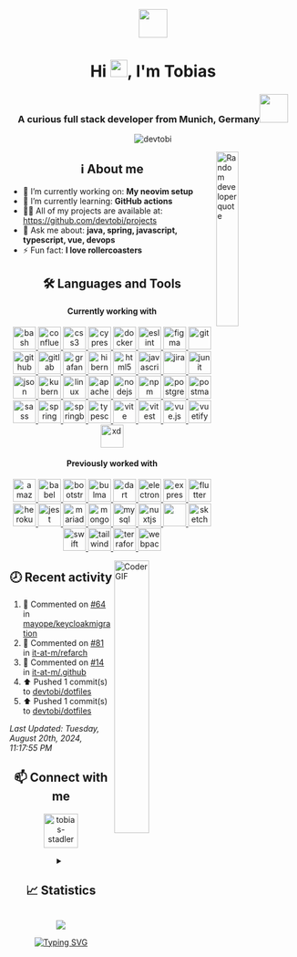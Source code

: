 <p align="center"><img src="https://media2.giphy.com/media/v1.Y2lkPTc5MGI3NjExMTY2cjhxdmdxdjFpaWhodnZsNDg2Mjk4djdzZzRhZmtyZGpzbWh5MCZlcD12MV9pbnRlcm5hbF9naWZfYnlfaWQmY3Q9Zw/du3J3cXyzhj75IOgvA/giphy.gif" width="50"></p>
<h1 align="center">Hi <img src="https://user-images.githubusercontent.com/42378118/110234147-e3259600-7f4e-11eb-95be-0c4047144dea.gif" width="30">, I'm Tobias</h1>

<!--<p align="center">
  <img align="center" alt="Coder GIF" width="30%" src="https://cdn.dribbble.com/users/730703/screenshots/6581243/avento.gif"/>
</p>-->

<h3 align="center">A curious full stack developer from Munich, Germany<img src="https://media1.giphy.com/media/v1.Y2lkPTc5MGI3NjExdTRkc3Z5ZDE4MDN5bDBzZmo0Y3FsNnRwYjVoanJsNGw1bnZpejQ2dyZlcD12MV9pbnRlcm5hbF9naWZfYnlfaWQmY3Q9cw/Y1qXsL95elvZwKXtPd/giphy.gif" width="50"></h3>
<p align="center">
  <img src="https://komarev.com/ghpvc/?username=devtobi&label=Profile%20views&color=4fafda&style=for-the-badge" alt="devtobi" />
  <!--<img alt="GitHub followers" src="https://img.shields.io/github/followers/devtobi?label=Followers&style=flat-square&logoColor=4fafda">-->
</p>

<!-- About me -->
<img align="right" alt="Random developer quote" width="28%" src="https://quotes-github-readme.vercel.app/api?type=vertical&theme=nord" />
<h2 align="center">ℹ️ About me</h2>
<ul>
  <li>🔭 I’m currently working on: <strong>My neovim setup</strong></li>
  <li>🌱 I’m currently learning: <strong>GitHub actions</strong></li>
  <li>👨‍💻 All of my projects are available at: <a href="https://github.com/devtobi/projects">https://github.com/devtobi/projects</a></li>
  <li>💬 Ask me about: <strong>java, spring, javascript, typescript, vue, devops</strong></li>
  <!--<li>📫 How to reach me: <strong>---</strong></li>-->
  <li>⚡️ Fun fact: <strong>I love rollercoasters</strong></li>
</ul>

<!--<p align="center"><img alt="Coder GIF" width=100% src="https://cdn.dribbble.com/users/730703/screenshots/6581243/avento.gif" /></p>-->

<!-- Languages and Tools -->
<h2 align="center">🛠️ Languages and Tools</h2>
<h4 align="center">Currently working with</h4>
<p align="center">
  <a href="https://www.gnu.org/software/bash/" target="_blank" rel="noreferrer"> <img src="https://cdn.simpleicons.org/gnubash" alt="bash" width="40" height="40"/> </a>
  <a href="https://www.atlassian.com/software/confluence" target="_blank" rel="noreferrer"> <img src="https://cdn.simpleicons.org/confluence" alt="confluence" width="40" height="40"/> </a>
  <a href="https://www.w3schools.com/css/" target="_blank" rel="noreferrer"> <img src="https://cdn.simpleicons.org/css3" alt="css3" width="40" height="40"/> </a> 
  <a href="https://www.cypress.io" target="_blank" rel="noreferrer"> <img src="https://cdn.simpleicons.org/cypress" alt="cypress" width="40" height="40"/> </a>  
  <a href="https://www.docker.com/" target="_blank" rel="noreferrer"> <img src="https://cdn.simpleicons.org/docker" alt="docker" width="40" height="40"/> </a>
  <a href="https://eslint.org" target="_blank" rel="noreferrer"> <img src="https://cdn.simpleicons.org/eslint" alt="eslint" width="40" height="40"/> </a> 
  <a href="https://www.figma.com/" target="_blank" rel="noreferrer"> <img src="https://cdn.simpleicons.org/figma" alt="figma" width="40" height="40"/> </a> 
  <a href="https://git-scm.com/" target="_blank" rel="noreferrer"> <img src="https://cdn.simpleicons.org/git" alt="git" width="40" height="40"/> </a>
  <a href="https://github.com" target="_blank" rel="noreferrer"> <img src="https://cdn.simpleicons.org/github" alt="github" width="40" height="40"/> </a>
  <a href="https://gitlab.com" target="_blank" rel="noreferrer"> <img src="https://cdn.simpleicons.org/gitlab" alt="gitlab" width="40" height="40"/> </a>
  <a href="https://grafana.com" target="_blank" rel="noreferrer"> <img src="https://cdn.simpleicons.org/grafana" alt="grafana" width="40" height="40"/> </a>
  <a href="https://hibernate.org" target="_blank" rel="noreferrer"> <img src="https://cdn.simpleicons.org/hibernate" alt="hibernate" width="40" height="40"/> </a>
  <a href="https://www.w3.org/html/" target="_blank" rel="noreferrer"> <img src="https://cdn.simpleicons.org/html5" alt="html5" width="40" height="40"/> </a> 
  <!--<a href="https://www.java.com" target="_blank" rel="noreferrer"> <img src="https://cdn.simpleicons.org/java" alt="java" width="40" height="40"/> </a>-->
  <a href="https://developer.mozilla.org/en-US/docs/Web/JavaScript" target="_blank" rel="noreferrer"> <img src="https://cdn.simpleicons.org/javascript" alt="javascript" width="40" height="40"/> </a>
  <a href="https://www.atlassian.com/software/jira" target="_blank" rel="noreferrer"> <img src="https://cdn.simpleicons.org/jirasoftware" alt="jira" width="40" height="40"/> </a>
  <a href="https://junit.org" target="_blank" rel="noreferrer"> <img src="https://cdn.simpleicons.org/junit5" alt="junit" width="40" height="40"/> </a>
  <a href="https://www.json.org" target="_blank" rel="noreferrer"> <img src="https://cdn.simpleicons.org/json" alt="json" width="40" height="40"/> </a>
  <a href="https://kubernetes.io" target="_blank" rel="noreferrer"> <img src="https://cdn.simpleicons.org/kubernetes" alt="kubernetes" width="40" height="40"/> </a> 
  <a href="https://www.linux.org/" target="_blank" rel="noreferrer"> <img src="https://cdn.simpleicons.org/linux" alt="linux" width="40" height="40"/> </a> 
  <a href="https://maven.apache.org" target="_blank" rel="noreferrer"> <img src="https://cdn.simpleicons.org/apachemaven" alt="apache maven" width="40" height="40"/> </a>
  <a href="https://nodejs.org" target="_blank" rel="noreferrer"> <img src="https://cdn.simpleicons.org/node.js" alt="nodejs" width="40" height="40"/> </a>
  <a href="https://www.npmjs.com" target="_blank" rel="noreferrer"> <img src="https://cdn.simpleicons.org/npm" alt="npm" width="40" height="40"/> </a>
  <a href="https://www.postgresql.org" target="_blank" rel="noreferrer"> <img src="https://cdn.simpleicons.org/postgresql" alt="postgresql" width="40" height="40"/> </a> 
  <a href="https://postman.com" target="_blank" rel="noreferrer"> <img src="https://cdn.simpleicons.org/postman" alt="postman" width="40" height="40"/> </a> 
  <a href="https://sass-lang.com" target="_blank" rel="noreferrer"> <img src="https://cdn.simpleicons.org/sass" alt="sass" width="40" height="40"/> </a> 
  <a href="https://spring.io/" target="_blank" rel="noreferrer"> <img src="https://cdn.simpleicons.org/spring" alt="spring" width="40" height="40"/> </a>
  <a href="https://spring.io/projects/spring-boot" target="_blank" rel="noreferrer"> <img src="https://cdn.simpleicons.org/springboot" alt="springboot" width="40" height="40"/> </a>
  <a href="https://www.typescriptlang.org/" target="_blank" rel="noreferrer"> <img src="https://cdn.simpleicons.org/typescript" alt="typescript" width="40" height="40"/> </a>
  <a href="https://vitejs.dev" target="_blank" rel="noreferrer"> <img src="https://cdn.simpleicons.org/vite" alt="vite" width="40" height="40"/> </a>
  <a href="https://vitest.dev" target="_blank" rel="noreferrer"> <img src="https://cdn.simpleicons.org/vitest" alt="vitest" width="40" height="40"/> </a>
  <a href="https://vuejs.org/" target="_blank" rel="noreferrer"> <img src="https://cdn.simpleicons.org/vue.js" alt="vue.js" width="40" height="40"/> </a> 
  <!--<a href="https://vuepress.vuejs.org/" target="_blank" rel="noreferrer"> <img src="https://cdn.simpleicons.org/vuepress" alt="vuepress" width="40" height="40"/> </a>-->
  <a href="https://vuetifyjs.com/en/" target="_blank" rel="noreferrer"> <img src="https://cdn.simpleicons.org/vuetify" alt="vuetify" width="40" height="40"/> </a> 
  <a href="https://www.adobe.com/products/xd.html" target="_blank" rel="noreferrer"> <img src="https://cdn.simpleicons.org/adobexd" alt="xd" width="40" height="40"/> </a> 
</p>
<h4 align="center">Previously worked with</h4>
<p align="center">
  <a href="https://aws.amazon.com" target="_blank" rel="noreferrer"> <img src="https://cdn.simpleicons.org/amazonaws" alt="amazonaws" width="40" height="40"/> </a>
  <a href="https://babeljs.io/" target="_blank" rel="noreferrer"> <img src="https://cdn.simpleicons.org/babel" alt="babel" width="40" height="40"/> </a>
  <a href="https://getbootstrap.com" target="_blank" rel="noreferrer"> <img src="https://cdn.simpleicons.org/bootstrap" alt="bootstrap" width="40" height="40"/> </a>
  <a href="https://bulma.io/" target="_blank" rel="noreferrer"> <img src="https://cdn.simpleicons.org/bulma" alt="bulma" width="40" height="40"/> </a>
  <a href="https://dart.dev" target="_blank" rel="noreferrer"> <img src="https://cdn.simpleicons.org/dart" alt="dart" width="40" height="40"/> </a>
  <a href="https://www.electronjs.org" target="_blank" rel="noreferrer"> <img src="https://cdn.simpleicons.org/electron" alt="electron" width="40" height="40"/> </a> 
  <a href="https://expressjs.com" target="_blank" rel="noreferrer"> <img src="https://cdn.simpleicons.org/express" alt="express" width="40" height="40"/> </a>
  <a href="https://flutter.dev" target="_blank" rel="noreferrer"> <img src="https://cdn.simpleicons.org/flutter" alt="flutter" width="40" height="40"/> </a>
  <a href="https://heroku.com" target="_blank" rel="noreferrer"> <img src="https://cdn.simpleicons.org/heroku" alt="heroku" width="40" height="40"/> </a>
  <a href="https://jestjs.io" target="_blank" rel="noreferrer"> <img src="https://cdn.simpleicons.org/jest" alt="jest" width="40" height="40"/> </a>
  <a href="https://mariadb.org/" target="_blank" rel="noreferrer"> <img src="https://cdn.simpleicons.org/mariadb" alt="mariadb" width="40" height="40"/> </a> 
  <a href="https://www.mongodb.com/" target="_blank" rel="noreferrer"> <img src="https://cdn.simpleicons.org/mongodb" alt="mongodb" width="40" height="40"/> </a> 
  <a href="https://www.mysql.com/" target="_blank" rel="noreferrer"> <img src="https://cdn.simpleicons.org/mysql" alt="mysql" width="40" height="40"/> </a>
  <a href="https://nuxtjs.org/" target="_blank" rel="noreferrer"> <img src="https://cdn.simpleicons.org/nuxt.js" alt="nuxtjs" width="40" height="40"/> </a>
  <a href="https://www.selenium.dev" target="_blank" rel="noreferrer"> <img src="https://cdn.simpleicons.org/selenium" width="40" height="40"/> </a>
  <a href="https://www.sketch.com/" target="_blank" rel="noreferrer"> <img src="https://cdn.simpleicons.org/sketch" alt="sketch" width="40" height="40"/> </a>
  <a href="https://swift.org" target="_blank" rel="noreferrer"> <img src="https://cdn.simpleicons.org/swift" alt="swift" width="40" height="40"/> </a>
  <a href="https://tailwindcss.com/" target="_blank" rel="noreferrer"> <img src="https://cdn.simpleicons.org/tailwindcss" alt="tailwind" width="40" height="40"/> </a>
  <a href="https://www.terraform.io" target="_blank" rel="noreferrer"> <img src="https://cdn.simpleicons.org/terraform" alt="terraform" width="40" height="40"/> </a>
  <a href="https://webpack.js.org" target="_blank" rel="noreferrer"> <img src="https://cdn.simpleicons.org/webpack" alt="webpack" width="40" height="40"/> </a>
</p>
<!--<h4 align="center">Currently learning</h4>-->

<!-- Recent activity -->
<img align="right" alt="Coder GIF" width="35%" src="https://cdn.dribbble.com/users/730703/screenshots/6581243/avento.gif"/>
<h2 align="center">🕗 Recent activity</h3>

<!--RECENT_ACTIVITY:start-->
1. 💬 Commented on [#64](https://github.com/mayope/keycloakmigration/issues/64#issuecomment-2299162422) in [mayope/keycloakmigration](https://github.com/mayope/keycloakmigration)<br>
2. 💬 Commented on [#81](https://github.com/it-at-m/refarch/pull/81#discussion_r1721684046) in [it-at-m/refarch](https://github.com/it-at-m/refarch)<br>
3. 💬 Commented on [#14](https://github.com/it-at-m/.github/issues/14#issuecomment-2296411962) in [it-at-m/.github](https://github.com/it-at-m/.github)<br>
4. ⬆️ Pushed 1 commit(s) to [devtobi/dotfiles](https://github.com/devtobi/dotfiles)<br>
5. ⬆️ Pushed 1 commit(s) to [devtobi/dotfiles](https://github.com/devtobi/dotfiles)<br>
<!--RECENT_ACTIVITY:end-->

<em>
<!--RECENT_ACTIVITY:last_update-->
Last Updated: Tuesday, August 20th, 2024, 11:17:55 PM
<!--RECENT_ACTIVITY:last_update_end-->
</em>

<!-- Contact -->
<h2 align="center">📫 Connect with me</h3>
<p align="center">
  <!--<a href="https://codepen.io/devtobi_" target="blank"><img align="center" src="https://cdn.simpleicons.org/codepen" alt="devtobi_" height="60" width="60" /></a>-->
  <!--<a href="https://dev.to/devtobi" target="blank"><img align="center" src="https://cdn.simpleicons.org/dev.to" alt="devtobi" height="60" width="60" /></a>-->
  <a href="https://linkedin.com/in/tobias-stadler" target="blank"><img align="center" src="https://cdn.simpleicons.org/linkedin" alt="tobias-stadler" height="60" width="60" /></a>
  <!--<a href="https://stackoverflow.com/users/22441798" target="blank"><img align="center" src="https://cdn.simpleicons.org/stackoverflow" alt="22441798" height="60" width="60" /></a>-->
  <!--<a href="https://x.com/nurdertobi" target="blank"><img align="center" src="https://cdn.simpleicons.org/x" alt="nurdertobi" height="60" width="60" /></a>-->
</p>

<!-- Statistics -->
<details align="center">
  <summary>
    <h2 align="center">📈 Statistics</h2>
  </summary>
  <p align="center">
    <a href="https://github.com/anuraghazra/github-readme-stats">
      <img height=200 align="center" src="https://github-readme-stats.vercel.app/api?username=devtobi&show_icons=true&locale=en&theme=nord" alt="devtobi" />
    </a>
    <a href="https://github.com/anuraghazra/github-readme-stats">
      <img height=200 align="center" src="https://github-readme-stats.vercel.app/api/top-langs?username=devtobi&show_icons=true&locale=en&layout=compact&theme=nord" alt="devtobi" />
    </a>
  </p>
  <p align="center">
    <a href="https://github.com/ryo-ma/github-profile-trophy">
      <img src="https://github-profile-trophy.vercel.app/?username=devtobi&theme=nord&column=-1&margin-w=15&margin-h=15&no-frame=true" alt="devtobi" />
    </a>
  </p>
  <p align="center">
    <a href="https://streak-stats.demolab.com">
      <img align="center" src="https://streak-stats.demolab.com?user=devtobi&theme=nord" alt="devtobi" />
    </a>
  </p>
</details>

<p align="center">
  <img src="https://raw.githubusercontent.com/nilfalse/nilfalse/master/contributions.gif">
</p>
<p align="center">
  <a href="https://git.io/typing-svg"><img src="https://readme-typing-svg.demolab.com?font=Fira+Code&color=2F343F&center=true&vCenter=true&width=550&lines=What+are+you+doing+down+here%3F!;Start+coding!" alt="Typing SVG" /></a>
</p>
